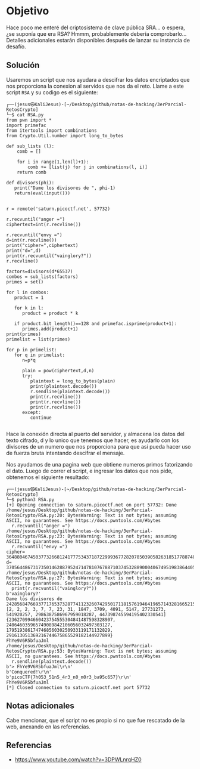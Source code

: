 # Objetivo

Hace poco me enteré del criptosistema de clave pública SRA... o espera, ¿se suponía que era RSA? Hmmm, probablemente debería comprobarlo...
Detalles adicionales estarán disponibles después de lanzar su instancia de desafío.
## Solución

Usaremos un script que nos ayudara a descifrar los datos encriptados que nos proporciona la conexion al servidos que nos da el reto. Llame a este script `RSA` y su codigo es el siguiente:
```
┌──(jesus㉿KaliJesus)-[~/Desktop/github/notas-de-hacking/3erParcial-RetosCrypto]
└─$ cat RSA.py
from pwn import *
import primefac
from itertools import combinations
from Crypto.Util.number import long_to_bytes

def sub_lists (l):
    comb = []

    for i in range(1,len(l)+1):
        comb += [list(j) for j in combinations(l, i)]
    return comb

def divisors(phi):
   print("Dame los divisores de ", phi-1)
   return(eval(input()))


r = remote('saturn.picoctf.net', 57732)

r.recvuntil("anger =")
ciphertext=int(r.recvline())

r.recvuntil("envy =")
d=int(r.recvline())
print("cipher=",ciphertext)
print("d=",d)
print(r.recvuntil("vainglory?"))
r.recvline()

factors=divisors(d*65537)
combos = sub_lists(factors)
primes = set()

for l in combos:
   product = 1
   
   for k in l:
      product = product * k
   
   if product.bit_length()==128 and primefac.isprime(product+1):
      primes.add(product+1)
print(primes)
primelist = list(primes)

for p in primelist:
   for q in primelist:
      n=p*q

      plain = pow(ciphertext,d,n)
      try:
         plaintext = long_to_bytes(plain)
         print(plaintext.decode())
         r.sendline(plaintext.decode())
         print(r.recvline())
         print(r.recvline())
         print(r.recvline())
      except:
         continue
                 
```

Hace la conexión directa al puerto del servidor, y almacena los datos del texto cifrado, d y lo unico que tenemos que hacer, es ayudarlo con los divisores de un numero que nos proporciona para que asi pueda hacer uso de fuerza bruta intentando descifrar el mensaje.

Nos ayudamos de una pagina web que obtiene numeros primos fatorizando el dato.
Luego de correr el script, e ingresar los datos que nos pide, obtenemos el siguiente resultado:

```
┌──(jesus㉿KaliJesus)-[~/Desktop/github/notas-de-hacking/3erParcial-RetosCrypto]
└─$ python3 RSA.py
[+] Opening connection to saturn.picoctf.net on port 57732: Done
/home/jesus/Desktop/github/notas-de-hacking/3erParcial-RetosCrypto/RSA.py:20: BytesWarning: Text is not bytes; assuming ASCII, no guarantees. See https://docs.pwntools.com/#bytes
  r.recvuntil("anger =")
/home/jesus/Desktop/github/notas-de-hacking/3erParcial-RetosCrypto/RSA.py:23: BytesWarning: Text is not bytes; assuming ASCII, no guarantees. See https://docs.pwntools.com/#bytes
  r.recvuntil("envy =")
cipher= 36488046745037732668124177753437187229993677282078503905826318517788748861873
d= 37056448673173501462887952471478107678871037453288900040674951983864405077721
/home/jesus/Desktop/github/notas-de-hacking/3erParcial-RetosCrypto/RSA.py:27: BytesWarning: Text is not bytes; assuming ASCII, no guarantees. See https://docs.pwntools.com/#bytes
  print(r.recvuntil("vainglory?"))
b'vainglory?'
Dame los divisores de  2428568476693771765373287741123260742950171181576194641965714328166521515578601176
[2, 2, 2, 3, 7, 7, 23, 31, 1847, 3709, 4091, 5147, 27731273, 541920257, 2986387586967959018287, 447398745594195402330541]
{236270994660423754555304841487598328907, 240646035965749089842106056032497303127, 179519386174746856030250933119171132829, 291613051369216744675865529182144927899}
FhYe9V6R5bfuaJml
/home/jesus/Desktop/github/notas-de-hacking/3erParcial-RetosCrypto/RSA.py:53: BytesWarning: Text is not bytes; assuming ASCII, no guarantees. See https://docs.pwntools.com/#bytes
  r.sendline(plaintext.decode())
b'> FhYe9V6R5bfuaJml\r\n'
b'Conquered!\r\n'
b'picoCTF{7h053_51n5_4r3_n0_m0r3_ba95c657}\r\n'
FhYe9V6R5bfuaJml
[*] Closed connection to saturn.picoctf.net port 57732
```

## Notas adicionales

Cabe mencionar, que el script no es propio si no que fue rescatado de la web, anexando en las referencias.
## Referencias

- https://www.youtube.com/watch?v=3DPWLnrqHZ0
